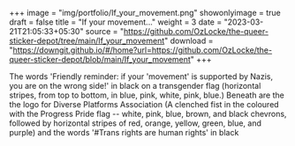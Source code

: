 +++
image = "img/portfolio/If_your_movement.png"
showonlyimage = true
draft = false
title = "If your movement..."
weight = 3
date = "2023-03-21T21:05:33+05:30"
source = "https://github.com/OzLocke/the-queer-sticker-depot/tree/main/If_your_movement"
download = "https://downgit.github.io/#/home?url=https://github.com/OzLocke/the-queer-sticker-depot/blob/main/If_your_movement"
+++

<!--more-->

The words 'Friendly reminder: if your 'movement' is supported by Nazis, you are on the wrong side!' in black on a transgender flag (horizontal stripes, from top to bottom, in blue, pink, white, pink, blue.) Beneath are the the logo for Diverse Platforms Association (A clenched fist in the coloured with the Progress Pride flag -- white, pink, blue, brown, and black chevrons, followed by horizontal stripes of red, orange, yellow, green, blue, and purple) and the words '#Trans rights are human rights' in black
